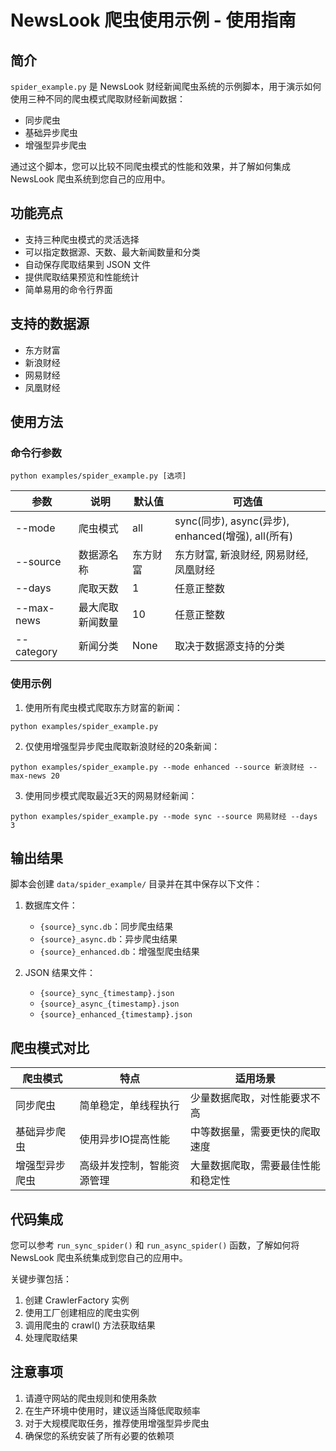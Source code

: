 # NewsLook 爬虫使用示例 - 使用指南

## 简介

`spider_example.py` 是 NewsLook 财经新闻爬虫系统的示例脚本，用于演示如何使用三种不同的爬虫模式爬取财经新闻数据：
- 同步爬虫
- 基础异步爬虫
- 增强型异步爬虫

通过这个脚本，您可以比较不同爬虫模式的性能和效果，并了解如何集成 NewsLook 爬虫系统到您自己的应用中。

## 功能亮点

- 支持三种爬虫模式的灵活选择
- 可以指定数据源、天数、最大新闻数量和分类
- 自动保存爬取结果到 JSON 文件
- 提供爬取结果预览和性能统计
- 简单易用的命令行界面

## 支持的数据源

- 东方财富
- 新浪财经
- 网易财经
- 凤凰财经

## 使用方法

### 命令行参数

```
python examples/spider_example.py [选项]
```

| 参数 | 说明 | 默认值 | 可选值 |
|------|------|--------|--------|
| --mode | 爬虫模式 | all | sync(同步), async(异步), enhanced(增强), all(所有) |
| --source | 数据源名称 | 东方财富 | 东方财富, 新浪财经, 网易财经, 凤凰财经 |
| --days | 爬取天数 | 1 | 任意正整数 |
| --max-news | 最大爬取新闻数量 | 10 | 任意正整数 |
| --category | 新闻分类 | None | 取决于数据源支持的分类 |

### 使用示例

1. 使用所有爬虫模式爬取东方财富的新闻：
```
python examples/spider_example.py
```

2. 仅使用增强型异步爬虫爬取新浪财经的20条新闻：
```
python examples/spider_example.py --mode enhanced --source 新浪财经 --max-news 20
```

3. 使用同步模式爬取最近3天的网易财经新闻：
```
python examples/spider_example.py --mode sync --source 网易财经 --days 3
```

## 输出结果

脚本会创建 `data/spider_example/` 目录并在其中保存以下文件：

1. 数据库文件：
   - `{source}_sync.db`：同步爬虫结果
   - `{source}_async.db`：异步爬虫结果
   - `{source}_enhanced.db`：增强型爬虫结果

2. JSON 结果文件：
   - `{source}_sync_{timestamp}.json`
   - `{source}_async_{timestamp}.json`
   - `{source}_enhanced_{timestamp}.json`

## 爬虫模式对比

| 爬虫模式 | 特点 | 适用场景 |
|---------|------|----------|
| 同步爬虫 | 简单稳定，单线程执行 | 少量数据爬取，对性能要求不高 |
| 基础异步爬虫 | 使用异步IO提高性能 | 中等数据量，需要更快的爬取速度 |
| 增强型异步爬虫 | 高级并发控制，智能资源管理 | 大量数据爬取，需要最佳性能和稳定性 |

## 代码集成

您可以参考 `run_sync_spider()` 和 `run_async_spider()` 函数，了解如何将 NewsLook 爬虫系统集成到您自己的应用中。

关键步骤包括：
1. 创建 CrawlerFactory 实例
2. 使用工厂创建相应的爬虫实例
3. 调用爬虫的 crawl() 方法获取结果
4. 处理爬取结果

## 注意事项

1. 请遵守网站的爬虫规则和使用条款
2. 在生产环境中使用时，建议适当降低爬取频率
3. 对于大规模爬取任务，推荐使用增强型异步爬虫
4. 确保您的系统安装了所有必要的依赖项 